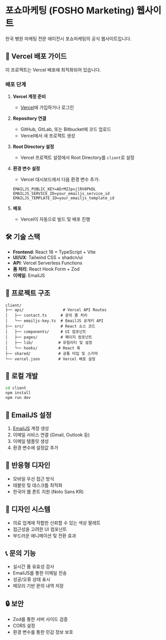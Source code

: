 # 포쇼마케팅 (FOSHO Marketing) 웹사이트

한국 병원 마케팅 전문 에이전시 포쇼마케팅의 공식 웹사이트입니다.

## 🚀 Vercel 배포 가이드

이 프로젝트는 Vercel 배포에 최적화되어 있습니다.

### 배포 단계

1. **Vercel 계정 준비**
   - [Vercel](https://vercel.com)에 가입하거나 로그인

2. **Repository 연결**
   - GitHub, GitLab, 또는 Bitbucket에 코드 업로드
   - Vercel에서 새 프로젝트 생성

3. **Root Directory 설정**
   - Vercel 프로젝트 설정에서 Root Directory를 `client`로 설정

4. **환경 변수 설정**
   - Vercel 대시보드에서 다음 환경 변수 추가:
   ```
   EMAILJS_PUBLIC_KEY=ADrMZJpxjlRV0PkDL
   EMAILJS_SERVICE_ID=your_emailjs_service_id  
   EMAILJS_TEMPLATE_ID=your_emailjs_template_id
   ```

5. **배포**
   - Vercel이 자동으로 빌드 및 배포 진행

## 🛠 기술 스택

- **Frontend**: React 18 + TypeScript + Vite
- **UI/UX**: Tailwind CSS + shadcn/ui
- **API**: Vercel Serverless Functions
- **폼 처리**: React Hook Form + Zod
- **이메일**: EmailJS

## 📁 프로젝트 구조

```
client/
├── api/                 # Vercel API Routes
│   ├── contact.ts      # 문의 폼 처리
│   └── emailjs-key.ts  # EmailJS 공개키 API
├── src/                # React 소스 코드
│   ├── components/     # UI 컴포넌트
│   ├── pages/          # 페이지 컴포넌트
│   ├── lib/           # 유틸리티 및 설정
│   └── hooks/         # React 훅
├── shared/            # 공통 타입 및 스키마
└── vercel.json        # Vercel 배포 설정
```

## 🔧 로컬 개발

```bash
cd client
npm install
npm run dev
```

## 📧 EmailJS 설정

1. [EmailJS](https://emailjs.com) 계정 생성
2. 이메일 서비스 연결 (Gmail, Outlook 등)
3. 이메일 템플릿 생성
4. 환경 변수에 설정값 추가

## 📱 반응형 디자인

- 모바일 우선 접근 방식
- 태블릿 및 데스크톱 최적화
- 한국어 웹 폰트 지원 (Noto Sans KR)

## 🎨 디자인 시스템

- 의료 업계에 적합한 신뢰할 수 있는 색상 팔레트
- 접근성을 고려한 UI 컴포넌트
- 부드러운 애니메이션 및 전환 효과

## 📞 문의 기능

- 실시간 폼 유효성 검사
- EmailJS를 통한 이메일 전송
- 성공/오류 상태 표시
- 메모리 기반 문의 내역 저장

## 🔒 보안

- Zod를 통한 서버 사이드 검증
- CORS 설정
- 환경 변수를 통한 민감 정보 보호
